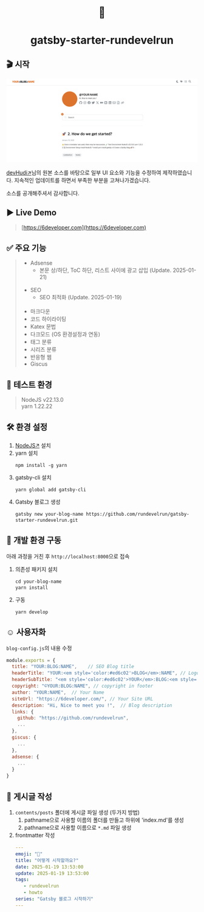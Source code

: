 <h1 align="center">
  👋
</h1>
<h1 align="center">
  gatsby-starter-rundevelrun
</h1>


## 🎬 시작

<img src="screen.png"/>

[devHudi↗](https://github.com/devHudi/gatsby-starter-hoodie)님의 원본 소스를 바탕으로 일부 UI 요소와 기능을 수정하여 제작하였습니다.
지속적인 업데이트를 하면서 부족한 부분을 고쳐나가겠습니다.

소스를 공개해주셔서 감사합니다.

## ▶️️ Live Demo

> [https://6developer.com](https://6developer.com)

## ✅ 주요 기능

> - Adsense
>   - 본문 상/하단, ToC 하단, 리스트 사이에 광고 삽입 (Update. 2025-01-21)
>  <br/> <br/>
> - SEO
>   - SEO 최적화 (Update. 2025-01-19)
> <br/> <br/>
> - 마크다운
> - 코드 하이라이팅
> - Katex 문법
> - 다크모드 (OS 환경설정과 연동)
> - 태그 분류
> - 시리즈 분류
> - 반응형 웹
> - Giscus


## 🧪 테스트 환경
> NodeJS v22.13.0 <br/>
> yarn 1.22.22

## 🛠️ 환경 설정
1. [NodeJS↗](https://nodejs.org/ko/download) 설치
2. yarn 설치
   ```shell
   npm install -g yarn
   ```
3. gatsby-cli 설치
   ```shell
   yarn global add gatsby-cli
   ```
4. Gatsby 블로그 생성
   ```shell
   gatsby new your-blog-name https://github.com/rundevelrun/gatsby-starter-rundevelrun.git
   ```

## 🚀 개발 환경 구동
아래 과정을 거친 후 `http://localhost:8000`으로 접속
1. 의존성 패키지 설치
   ```shell
   cd your-blog-name
   yarn install
   ```
2. 구동
   ```shell
   yarn develop
   ```

## ☺️ 사용자화
`blog-config.js`의 내용 수정

```javascript
module.exports = {
  title: "YOUR:BLOG:NAME",    // SEO Blog title
  headerTitle: "YOUR:<em style='color:#ed6c02'>BLOG</em>:NAME", // Logo 1
  headerSubTitle: "<em style='color:#ed6c02'>YOUR</em>:BLOG:<em style='color:#ed6c02'>NAME</em>", // Logo 2
  copyright: "©YOUR:BLOG:NAME", // copyright in footer
  author: "YOUR:NAME",  // Your Name
  siteUrl: "https://6developer.com/", // Your Site URL
  description: "Hi, Nice to meet you !",  // Blog description
  links: {
    github: "https://github.com/rundevelrun",
    ...
  },
  giscus: {
    ...
  },
  adsense: { 
    ...
  }
}
```

## 📝 게시글 작성
1. `contents/posts` 폴더에 게시글 파일 생성 (두가지 방법)
    1. pathname으로 사용할 이름의 폴더를 만들고 하위에 'index.md'를 생성
    2. pathname으로 사용할 이름으로 `*.md` 파일 생성
2. frontmatter 작성
   ```yaml
   ---
   emoji: "🚀"
   title: "어떻게 시작할까요?"
   date: 2025-01-19 13:53:00
   update: 2025-01-19 13:53:00
   tags:
      - rundevelrun
      - howto
   series: "Gatsby 블로그 시작하기"
   ---
   ```